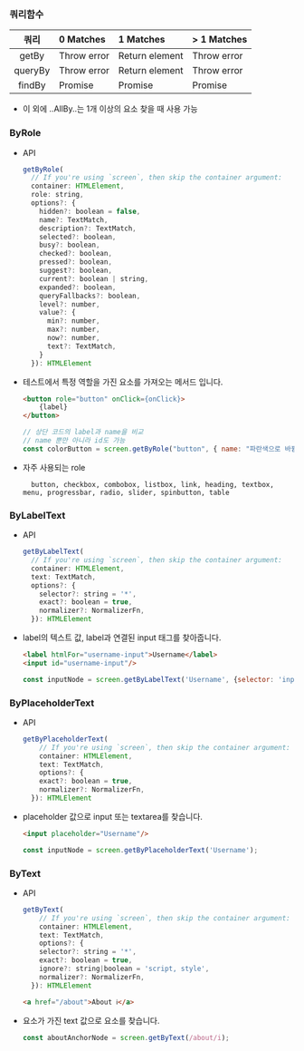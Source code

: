 
### 쿼리함수

|    쿼리     | 0 Matches   | 1 Matches        | \> 1 Matches |
|:---------:|:------------|:-----------------|:-------------|
|   getBy   | Throw error | Return element   | Throw error  |
|  queryBy  | Throw error | Return element   | Throw error  |
|  findBy   | Promise     | Promise          | Promise      |

- 이 외에 ..AllBy..는 1개 이상의 요소 찾을 때 사용 가능

### ByRole

- API

  ```javascript
  getByRole(
    // If you're using `screen`, then skip the container argument:
    container: HTMLElement,
    role: string,
    options?: {
      hidden?: boolean = false,
      name?: TextMatch,
      description?: TextMatch,
      selected?: boolean,
      busy?: boolean,
      checked?: boolean,
      pressed?: boolean,
      suggest?: boolean,
      current?: boolean | string,
      expanded?: boolean,
      queryFallbacks?: boolean,
      level?: number,
      value?: {
        min?: number,
        max?: number,
        now?: number,
        text?: TextMatch,
      }
    }): HTMLElement
  ```

- 테스트에서 특정 역할을 가진 요소를 가져오는 메서드 입니다.

    ```html
    <button role="button" onClick={onClick}>
        {label}
    </button>
    ```
    
    ```javascript
    // 상단 코드의 label과 name을 비교
    // name 뿐만 아니라 id도 가능
    const colorButton = screen.getByRole("button", { name: "파란색으로 바뀜" });
    ```

- 자주 사용되는 role

        button, checkbox, combobox, listbox, link, heading, textbox, menu, progressbar, radio, slider, spinbutton, table

### ByLabelText

- API

  ```javascript
  getByLabelText(
    // If you're using `screen`, then skip the container argument:
    container: HTMLElement,
    text: TextMatch,
    options?: {
      selector?: string = '*',
      exact?: boolean = true,
      normalizer?: NormalizerFn,
    }): HTMLElement
  ```

- label의 텍스트 값, label과 연결된 input 태그를 찾아줍니다.

  ```html
  <label htmlFor="username-input">Username</label>
  <input id="username-input"/>
  ```
  
  ```javascript
  const inputNode = screen.getByLabelText('Username', {selector: 'input'});
  ```

### ByPlaceholderText

- API

  ```javascript
  getByPlaceholderText(
      // If you're using `screen`, then skip the container argument:
      container: HTMLElement,
      text: TextMatch,
      options?: {
      exact?: boolean = true,
      normalizer?: NormalizerFn,
    }): HTMLElement
  ```

- placeholder 값으로 input 또는 textarea를 찾습니다.

  ```html
  <input placeholder="Username"/>
  ```

  ```javascript
  const inputNode = screen.getByPlaceholderText('Username');
  ```

### ByText

- API

  ```javascript
  getByText(
      // If you're using `screen`, then skip the container argument:
      container: HTMLElement,
      text: TextMatch,
      options?: {
      selector?: string = '*',
      exact?: boolean = true,
      ignore?: string|boolean = 'script, style',
      normalizer?: NormalizerFn,
    }): HTMLElement
  ```

  ```html
  <a href="/about">About ℹ️</a>
  ```

- 요소가 가진 text 값으로 요소를 찾습니다.

  ```javascript
  const aboutAnchorNode = screen.getByText(/about/i);
  ```
  